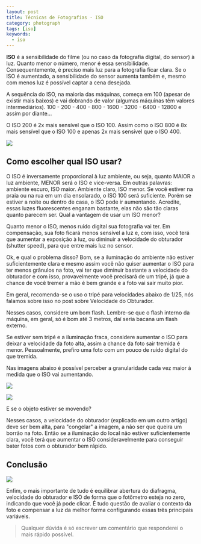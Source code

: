 ```yaml
---
layout: post
title: Técnicas de Fotografias - ISO
category: photograph
tags: [iso]
keywords:
  - iso
---
```


**ISO** é a sensibilidade do filme (ou no caso da fotografia digital, do sensor) à luz. Quanto menor o número, menor é essa sensibilidade. Consequentemente, é preciso mais luz para a fotografia ficar clara. Se o ISO é aumentado, a sensibilidade do sensor aumenta também e, mesmo com menos luz é possível captar a cena desejada.

A sequência do ISO, na maioria das máquinas, começa em 100 (apesar de existir mais baixos) e vai dobrando de valor (algumas máquinas têm valores intermediários).
100 - 200 - 400 - 800 - 1600 - 3200 - 6400 - 12800 e assim por diante…

O ISO 200 é 2x mais sensível que o ISO 100. Assim como o ISO 800 é 8x mais sensível que o ISO 100 e apenas 2x mais sensível que o ISO 400.

![](https://oberphotographytips.files.wordpress.com/2013/05/iso.png)

## Como escolher qual ISO usar?

O ISO é inversamente proporcional à luz ambiente, ou seja, quanto MAIOR a luz ambiente, MENOR será o ISO e vice-versa. Em outras palavras: ambiente escuro, ISO maior. Ambiente claro, ISO menor.
Se você estiver na praia ou na rua em um dia ensolarado, o ISO 100 será suficiente. Porém se estiver a noite ou dentro de casa, o ISO pode ir aumentando. Acredite, essas luzes fluorescentes enganam bastante, elas não são tão claras quanto parecem ser.
Qual a vantagem de usar um ISO menor?

Quanto menor o ISO, menos ruído digital sua fotografia vai ter. Em compensação, sua foto ficará menos sensível a luz e, com isso, você terá que aumentar a exposição à luz, ou diminuir a velocidade do obturador (shutter speed), para que entre mais luz no sensor.

Ok, e qual o problema disso? Bom, se a iluminação do ambiente não estiver suficientemente clara e mesmo assim você não quiser aumentar o ISO para ter menos grânulos na foto, vai ter que diminuir bastante a velocidade do obturador e com isso, provavelmente você precisará de um tripé, já que a chance de você tremer a mão é bem grande e a foto vai sair muito pior.

Em geral, recomenda-se o uso o tripé para velocidades abaixo de 1/25, nós falamos sobre isso no post sobre Velocidade do Obturador.

Nesses casos, considere um bom flash. Lembre-se que o flash interno da máquina, em geral, só é bom até 3 metros, daí seria bacana um flash externo.

Se estiver sem tripé e a iluminação fraca, considere aumentar o ISO para deixar a velocidade da foto alta, assim a chance da foto sair tremida é menor. Pessoalmente, prefiro uma foto com um pouco de ruído digital do que tremida.

Nas imagens abaixo é possível perceber a granularidade cada vez maior à medida que o ISO vai aumentando.

![](http://4.bp.blogspot.com/-_i0J3NH7euM/UM3609iPh6I/AAAAAAAABCc/77WZiiLX3Xs/s1600/gallery_18451_14_298073.jpg)

![](http://4.bp.blogspot.com/-2Ve7bLQR68A/UM363tMQvsI/AAAAAAAABCk/2pkWvuA4bJA/s1600/gallery_18451_14_670092.jpg)

E se o objeto estiver se movendo?

Nesses casos, a velocidade do obturador (explicado em um outro artigo) deve ser bem alta, para "congelar" a imagem, a não ser que queira um borrão na foto. Então se a iluminação do local não estiver suficientemente clara, você terá que aumentar o ISO consideravelmente para conseguir bater fotos com o obturador bem rápido.

## Conclusão

![](https://cdn.photographypro.com/wp-content/uploads/2017/11/exposure-triangle-diagram2-300x271@2x.png)

Enfim, o mais importante de tudo é equilibrar abertura do diafragma, velocidade do obturador e ISO de forma que o fotômetro esteja no zero, indicando que você já pode clicar. É tudo questão de avaliar o contexto da foto e compensar a luz da melhor forma configurando essas três principais variáveis.

> Qualquer dúvida é só escrever um comentário que responderei o mais rápido possível.
 

